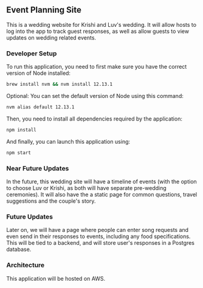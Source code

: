 ## Event Planning Site
This is a wedding website for Krishi and Luv's wedding. It will allow hosts to log into the app to track guest responses, as well as allow guests to view updates on wedding related events.

### Developer Setup
To run this application, you need to first make sure you have the correct version of Node installed:
```bash
brew install nvm && nvm install 12.13.1
```

Optional: You can set the default version of Node using this command:
```bash
nvm alias default 12.13.1
```

Then, you need to install all dependencies required by the application:
```bash
npm install
```

And finally, you can launch this application using:
```bash
npm start
```

### Near Future Updates
In the future, this wedding site will have a timeline of events (with the option to choose Luv or Krishi, as both will have separate pre-wedding ceremonies).
It will also have the a static page for common questions, travel suggestions and the couple's story.


### Future Updates
Later on, we will have a page where people can enter song requests and even send in their responses to events, including any food specifications. This will be tied to a backend, and will store user's responses in a Postgres database.

### Architecture
This application will be hosted on AWS.